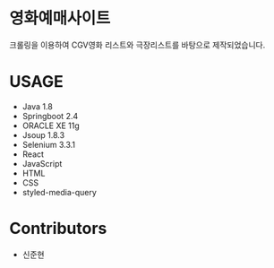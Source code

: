 # 영화예매사이트
크롤링을 이용하여 CGV영화 리스트와 극장리스트를 바탕으로 제작되었습니다.

# USAGE
<ul>
  <li>Java 1.8</li>
  <li>Springboot 2.4</li>
  <li>ORACLE XE 11g</li>
  <li>Jsoup 1.8.3</li>
  <li>Selenium 3.3.1</li>
  <li>React</li>
  <li>JavaScript</li>
  <li>HTML</li>
  <li>CSS</li>
  <li>styled-media-query</li>
</ul>

# Contributors
<ul>
  <li>신준현</li>
</ul>
